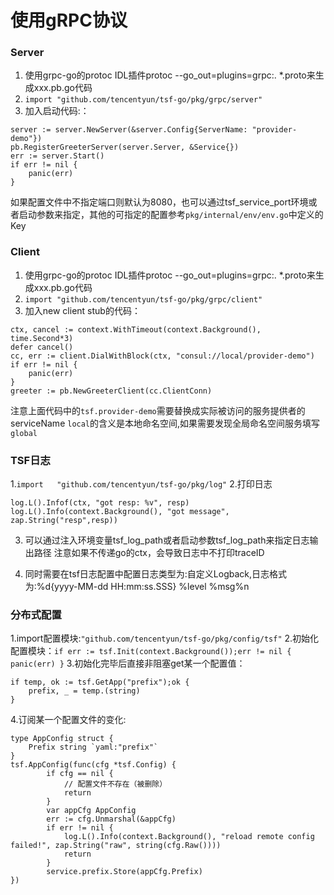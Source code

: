 # 使用gRPC协议
### Server
1. 使用grpc-go的protoc IDL插件protoc --go_out=plugins=grpc:. *.proto来生成xxx.pb.go代码
2. `import "github.com/tencentyun/tsf-go/pkg/grpc/server"`	
3. 加入启动代码:：
```
server := server.NewServer(&server.Config{ServerName: "provider-demo"})
pb.RegisterGreeterServer(server.Server, &Service{})
err := server.Start()
if err != nil {
	panic(err)
}
````
如果配置文件中不指定端口则默认为8080，也可以通过tsf_service_port环境或者启动参数来指定，其他的可指定的配置参考`pkg/internal/env/env.go`中定义的Key

### Client
1. 使用grpc-go的protoc IDL插件protoc --go_out=plugins=grpc:. *.proto来生成xxx.pb.go代码
2. `import "github.com/tencentyun/tsf-go/pkg/grpc/client"`
3. 加入new client stub的代码：
```
ctx, cancel := context.WithTimeout(context.Background(), time.Second*3)
defer cancel()
cc, err := client.DialWithBlock(ctx, "consul://local/provider-demo")
if err != nil {
	panic(err)
}
greeter := pb.NewGreeterClient(cc.ClientConn)
```
注意上面代码中的`tsf.provider-demo`需要替换成实际被访问的服务提供者的serviceName
`local`的含义是本地命名空间,如果需要发现全局命名空间服务填写`global`


### TSF日志
1.`import 	"github.com/tencentyun/tsf-go/pkg/log"`
2.打印日志
```
log.L().Infof(ctx, "got resp: %v", resp)
log.L().Info(context.Background(), "got message", zap.String("resp",resp))
```
3. 可以通过注入环境变量tsf_log_path或者启动参数tsf_log_path来指定日志输出路径
注意如果不传递go的ctx，会导致日志中不打印traceID

4. 同时需要在tsf日志配置中配置日志类型为:自定义Logback,日志格式为:%d{yyyy-MM-dd HH:mm:ss.SSS} %level %msg%n

### 分布式配置
1.import配置模块:`"github.com/tencentyun/tsf-go/pkg/config/tsf"`
2.初始化配置模块：`if err := tsf.Init(context.Background());err != nil {
		panic(err)
	}`
3.初始化完毕后直接非阻塞get某一个配置值：
```
if temp, ok := tsf.GetApp("prefix");ok {
	prefix, _ = temp.(string)
}
```
4.订阅某一个配置文件的变化:
```
type AppConfig struct {
	Prefix string `yaml:"prefix"`
}
tsf.AppConfig(func(cfg *tsf.Config) {
		if cfg == nil {
			// 配置文件不存在（被删除）
			return
		}
		var appCfg AppConfig
		err := cfg.Unmarshal(&appCfg)
		if err != nil {
			log.L().Info(context.Background(), "reload remote config failed!", zap.String("raw", string(cfg.Raw())))
			return
		}
		service.prefix.Store(appCfg.Prefix)
})
```

